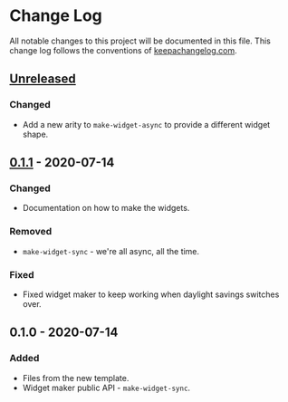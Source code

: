 # Change Log
All notable changes to this project will be documented in this file. This change log follows the conventions of [keepachangelog.com](http://keepachangelog.com/).

## [Unreleased]
### Changed
- Add a new arity to `make-widget-async` to provide a different widget shape.

## [0.1.1] - 2020-07-14
### Changed
- Documentation on how to make the widgets.

### Removed
- `make-widget-sync` - we're all async, all the time.

### Fixed
- Fixed widget maker to keep working when daylight savings switches over.

## 0.1.0 - 2020-07-14
### Added
- Files from the new template.
- Widget maker public API - `make-widget-sync`.

[Unreleased]: https://github.com/your-name/web-service/compare/0.1.1...HEAD
[0.1.1]: https://github.com/your-name/web-service/compare/0.1.0...0.1.1
